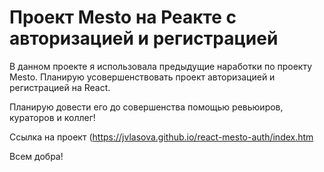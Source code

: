 # Проект Mesto на Реакте с авторизацией и регистрацией

В данном проекте я использовала предыдущие наработки по проекту Mesto.
Планирую усовершенствовать проект авторизацией и регистрацией на React.

Планирую довести его до совершенства помощью ревьюиров, кураторов и коллег!

Ссылка на проект (https://jvlasova.github.io/react-mesto-auth/index.htm

Всем добра!
